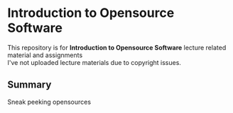 # Introduction to Opensource Software
This repository is for **Introduction to Opensource Software** lecture related material and assignments  
I've not uploaded lecture materials due to copyright issues.
  
## Summary
Sneak peeking opensources
